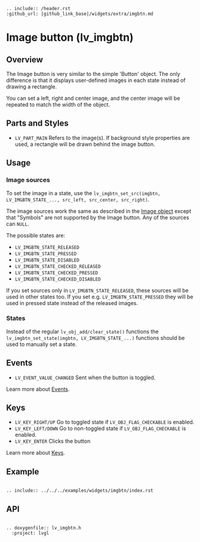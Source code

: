 ```eval_rst
.. include:: /header.rst 
:github_url: |github_link_base|/widgets/extra/imgbtn.md
```
# Image button (lv_imgbtn)

## Overview

The Image button is very similar to the simple 'Button' object. The only difference is that it displays user-defined images in each state instead of drawing a rectangle.

You can set a left, right and center image, and the center image will be repeated to match the width of the object.



## Parts and Styles
- `LV_PART_MAIN` Refers to the image(s). If background style properties are used, a rectangle will be drawn behind the image button.

## Usage

### Image sources
To set the image in a state, use the `lv_imgbtn_set_src(imgbtn, LV_IMGBTN_STATE_..., src_left, src_center, src_right)`.
 
The image sources work the same as described in the [Image object](/widgets/core/img) except that "Symbols" are not supported by the Image button.
Any of the sources can `NULL`.

The possible states are:
- `LV_IMGBTN_STATE_RELEASED`
- `LV_IMGBTN_STATE_PRESSED`
- `LV_IMGBTN_STATE_DISABLED`
- `LV_IMGBTN_STATE_CHECKED_RELEASED`
- `LV_IMGBTN_STATE_CHECKED_PRESSED`
- `LV_IMGBTN_STATE_CHECKED_DISABLED`

If you set sources only in `LV_IMGBTN_STATE_RELEASED`, these sources will be used in other states too. 
If you set e.g. `LV_IMGBTN_STATE_PRESSED` they will be used in pressed state instead of the released images.


### States
Instead of the regular `lv_obj_add/clear_state()` functions the `lv_imgbtn_set_state(imgbtn, LV_IMGBTN_STATE_...)` functions should be used to manually set a state.


## Events
- `LV_EVENT_VALUE_CHANGED` Sent when the button is toggled.

Learn more about [Events](/overview/event).

## Keys
- `LV_KEY_RIGHT/UP`  Go to toggled state if `LV_OBJ_FLAG_CHECKABLE` is enabled.
- `LV_KEY_LEFT/DOWN`  Go to non-toggled state if `LV_OBJ_FLAG_CHECKABLE` is enabled.
- `LV_KEY_ENTER` Clicks the button


Learn more about [Keys](/overview/indev).

## Example

```eval_rst

.. include:: ../../../examples/widgets/imgbtn/index.rst

```

## API

```eval_rst

.. doxygenfile:: lv_imgbtn.h
  :project: lvgl

```
